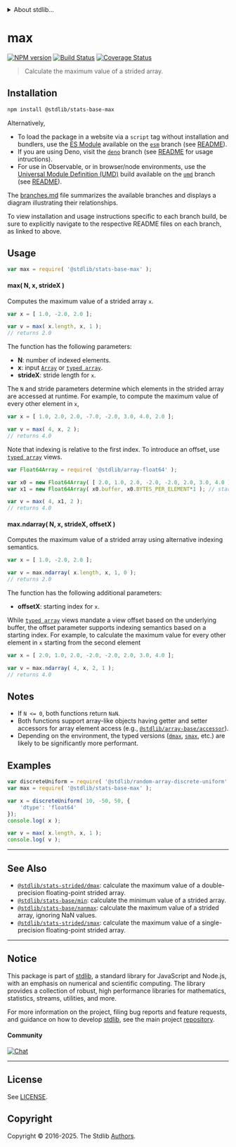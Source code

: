 <!--

@license Apache-2.0

Copyright (c) 2020 The Stdlib Authors.

Licensed under the Apache License, Version 2.0 (the "License");
you may not use this file except in compliance with the License.
You may obtain a copy of the License at

   http://www.apache.org/licenses/LICENSE-2.0

Unless required by applicable law or agreed to in writing, software
distributed under the License is distributed on an "AS IS" BASIS,
WITHOUT WARRANTIES OR CONDITIONS OF ANY KIND, either express or implied.
See the License for the specific language governing permissions and
limitations under the License.

-->


<details>
  <summary>
    About stdlib...
  </summary>
  <p>We believe in a future in which the web is a preferred environment for numerical computation. To help realize this future, we've built stdlib. stdlib is a standard library, with an emphasis on numerical and scientific computation, written in JavaScript (and C) for execution in browsers and in Node.js.</p>
  <p>The library is fully decomposable, being architected in such a way that you can swap out and mix and match APIs and functionality to cater to your exact preferences and use cases.</p>
  <p>When you use stdlib, you can be absolutely certain that you are using the most thorough, rigorous, well-written, studied, documented, tested, measured, and high-quality code out there.</p>
  <p>To join us in bringing numerical computing to the web, get started by checking us out on <a href="https://github.com/stdlib-js/stdlib">GitHub</a>, and please consider <a href="https://opencollective.com/stdlib">financially supporting stdlib</a>. We greatly appreciate your continued support!</p>
</details>

# max

[![NPM version][npm-image]][npm-url] [![Build Status][test-image]][test-url] [![Coverage Status][coverage-image]][coverage-url] <!-- [![dependencies][dependencies-image]][dependencies-url] -->

> Calculate the maximum value of a strided array.

<section class="intro">

</section>

<!-- /.intro -->

<section class="installation">

## Installation

```bash
npm install @stdlib/stats-base-max
```

Alternatively,

-   To load the package in a website via a `script` tag without installation and bundlers, use the [ES Module][es-module] available on the [`esm`][esm-url] branch (see [README][esm-readme]).
-   If you are using Deno, visit the [`deno`][deno-url] branch (see [README][deno-readme] for usage intructions).
-   For use in Observable, or in browser/node environments, use the [Universal Module Definition (UMD)][umd] build available on the [`umd`][umd-url] branch (see [README][umd-readme]).

The [branches.md][branches-url] file summarizes the available branches and displays a diagram illustrating their relationships.

To view installation and usage instructions specific to each branch build, be sure to explicitly navigate to the respective README files on each branch, as linked to above.

</section>

<section class="usage">

## Usage

```javascript
var max = require( '@stdlib/stats-base-max' );
```

#### max( N, x, strideX )

Computes the maximum value of a strided array `x`.

```javascript
var x = [ 1.0, -2.0, 2.0 ];

var v = max( x.length, x, 1 );
// returns 2.0
```

The function has the following parameters:

-   **N**: number of indexed elements.
-   **x**: input [`Array`][mdn-array] or [`typed array`][mdn-typed-array].
-   **strideX**: stride length for `x`.

The `N` and stride parameters determine which elements in the strided array are accessed at runtime. For example, to compute the maximum value of every other element in `x`,

```javascript
var x = [ 1.0, 2.0, 2.0, -7.0, -2.0, 3.0, 4.0, 2.0 ];

var v = max( 4, x, 2 );
// returns 4.0
```

Note that indexing is relative to the first index. To introduce an offset, use [`typed array`][mdn-typed-array] views.

<!-- eslint-disable stdlib/capitalized-comments -->

```javascript
var Float64Array = require( '@stdlib/array-float64' );

var x0 = new Float64Array( [ 2.0, 1.0, 2.0, -2.0, -2.0, 2.0, 3.0, 4.0 ] );
var x1 = new Float64Array( x0.buffer, x0.BYTES_PER_ELEMENT*1 ); // start at 2nd element

var v = max( 4, x1, 2 );
// returns 4.0
```

#### max.ndarray( N, x, strideX, offsetX )

Computes the maximum value of a strided array using alternative indexing semantics.

```javascript
var x = [ 1.0, -2.0, 2.0 ];

var v = max.ndarray( x.length, x, 1, 0 );
// returns 2.0
```

The function has the following additional parameters:

-   **offsetX**: starting index for `x`.

While [`typed array`][mdn-typed-array] views mandate a view offset based on the underlying buffer, the offset parameter supports indexing semantics based on a starting index. For example, to calculate the maximum value for every other element in `x` starting from the second element

```javascript
var x = [ 2.0, 1.0, 2.0, -2.0, -2.0, 2.0, 3.0, 4.0 ];

var v = max.ndarray( 4, x, 2, 1 );
// returns 4.0
```

</section>

<!-- /.usage -->

<section class="notes">

## Notes

-   If `N <= 0`, both functions return `NaN`.
-   Both functions support array-like objects having getter and setter accessors for array element access (e.g., [`@stdlib/array-base/accessor`][@stdlib/array/base/accessor]).
-   Depending on the environment, the typed versions ([`dmax`][@stdlib/stats/strided/dmax], [`smax`][@stdlib/stats/strided/smax], etc.) are likely to be significantly more performant.

</section>

<!-- /.notes -->

<section class="examples">

## Examples

<!-- eslint no-undef: "error" -->

```javascript
var discreteUniform = require( '@stdlib/random-array-discrete-uniform' );
var max = require( '@stdlib/stats-base-max' );

var x = discreteUniform( 10, -50, 50, {
    'dtype': 'float64'
});
console.log( x );

var v = max( x.length, x, 1 );
console.log( v );
```

</section>

<!-- /.examples -->

<!-- Section for related `stdlib` packages. Do not manually edit this section, as it is automatically populated. -->

<section class="related">

* * *

## See Also

-   <span class="package-name">[`@stdlib/stats-strided/dmax`][@stdlib/stats/strided/dmax]</span><span class="delimiter">: </span><span class="description">calculate the maximum value of a double-precision floating-point strided array.</span>
-   <span class="package-name">[`@stdlib/stats-base/min`][@stdlib/stats/base/min]</span><span class="delimiter">: </span><span class="description">calculate the minimum value of a strided array.</span>
-   <span class="package-name">[`@stdlib/stats-base/nanmax`][@stdlib/stats/base/nanmax]</span><span class="delimiter">: </span><span class="description">calculate the maximum value of a strided array, ignoring NaN values.</span>
-   <span class="package-name">[`@stdlib/stats-strided/smax`][@stdlib/stats/strided/smax]</span><span class="delimiter">: </span><span class="description">calculate the maximum value of a single-precision floating-point strided array.</span>

</section>

<!-- /.related -->

<!-- Section for all links. Make sure to keep an empty line after the `section` element and another before the `/section` close. -->


<section class="main-repo" >

* * *

## Notice

This package is part of [stdlib][stdlib], a standard library for JavaScript and Node.js, with an emphasis on numerical and scientific computing. The library provides a collection of robust, high performance libraries for mathematics, statistics, streams, utilities, and more.

For more information on the project, filing bug reports and feature requests, and guidance on how to develop [stdlib][stdlib], see the main project [repository][stdlib].

#### Community

[![Chat][chat-image]][chat-url]

---

## License

See [LICENSE][stdlib-license].


## Copyright

Copyright &copy; 2016-2025. The Stdlib [Authors][stdlib-authors].

</section>

<!-- /.stdlib -->

<!-- Section for all links. Make sure to keep an empty line after the `section` element and another before the `/section` close. -->

<section class="links">

[npm-image]: http://img.shields.io/npm/v/@stdlib/stats-base-max.svg
[npm-url]: https://npmjs.org/package/@stdlib/stats-base-max

[test-image]: https://github.com/stdlib-js/stats-base-max/actions/workflows/test.yml/badge.svg?branch=main
[test-url]: https://github.com/stdlib-js/stats-base-max/actions/workflows/test.yml?query=branch:main

[coverage-image]: https://img.shields.io/codecov/c/github/stdlib-js/stats-base-max/main.svg
[coverage-url]: https://codecov.io/github/stdlib-js/stats-base-max?branch=main

<!--

[dependencies-image]: https://img.shields.io/david/stdlib-js/stats-base-max.svg
[dependencies-url]: https://david-dm.org/stdlib-js/stats-base-max/main

-->

[chat-image]: https://img.shields.io/gitter/room/stdlib-js/stdlib.svg
[chat-url]: https://app.gitter.im/#/room/#stdlib-js_stdlib:gitter.im

[stdlib]: https://github.com/stdlib-js/stdlib

[stdlib-authors]: https://github.com/stdlib-js/stdlib/graphs/contributors

[umd]: https://github.com/umdjs/umd
[es-module]: https://developer.mozilla.org/en-US/docs/Web/JavaScript/Guide/Modules

[deno-url]: https://github.com/stdlib-js/stats-base-max/tree/deno
[deno-readme]: https://github.com/stdlib-js/stats-base-max/blob/deno/README.md
[umd-url]: https://github.com/stdlib-js/stats-base-max/tree/umd
[umd-readme]: https://github.com/stdlib-js/stats-base-max/blob/umd/README.md
[esm-url]: https://github.com/stdlib-js/stats-base-max/tree/esm
[esm-readme]: https://github.com/stdlib-js/stats-base-max/blob/esm/README.md
[branches-url]: https://github.com/stdlib-js/stats-base-max/blob/main/branches.md

[stdlib-license]: https://raw.githubusercontent.com/stdlib-js/stats-base-max/main/LICENSE

[mdn-array]: https://developer.mozilla.org/en-US/docs/Web/JavaScript/Reference/Global_Objects/Array

[mdn-typed-array]: https://developer.mozilla.org/en-US/docs/Web/JavaScript/Reference/Global_Objects/TypedArray

[@stdlib/array/base/accessor]: https://github.com/stdlib-js/array-base-accessor

<!-- <related-links> -->

[@stdlib/stats/strided/dmax]: https://github.com/stdlib-js/stats-strided-dmax

[@stdlib/stats/base/min]: https://github.com/stdlib-js/stats-base-min

[@stdlib/stats/base/nanmax]: https://github.com/stdlib-js/stats-base-nanmax

[@stdlib/stats/strided/smax]: https://github.com/stdlib-js/stats-strided-smax

<!-- </related-links> -->

</section>

<!-- /.links -->
